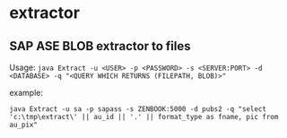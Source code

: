 # extractor
## SAP ASE BLOB extractor to files

Usage: `java Extract -u <USER> -p <PASSWORD> -s <SERVER:PORT> -d <DATABASE> -q "<QUERY WHICH RETURNS (FILEPATH, BLOB)>"`
  
  example:
  ```
  java Extract -u sa -p sapass -s ZENBOOK:5000 -d pubs2 -q "select 'c:\tmp\extract\' || au_id || '.' || format_type as fname, pic from au_pix"
  ```
